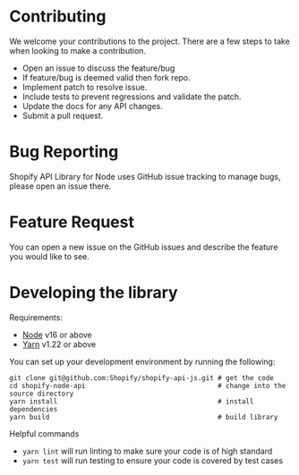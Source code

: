 # Contributing

We welcome your contributions to the project. There are a few steps to take when looking to make a contribution.

- Open an issue to discuss the feature/bug
- If feature/bug is deemed valid then fork repo.
- Implement patch to resolve issue.
- Include tests to prevent regressions and validate the patch.
- Update the docs for any API changes.
- Submit a pull request.

# Bug Reporting

Shopify API Library for Node uses GitHub issue tracking to manage bugs, please open an issue there.

# Feature Request

You can open a new issue on the GitHub issues and describe the feature you would like to see.

# Developing the library

Requirements:

- [Node](https://nodejs.org/en/) v16 or above
- [Yarn](https://yarnpkg.com/) v1.22 or above

You can set up your development environment by running the following:

```
git clone git@github.com:Shopify/shopify-api-js.git # get the code
cd shopify-node-api                                 # change into the source directory
yarn install                                        # install dependencies
yarn build                                          # build library
```

Helpful commands

- `yarn lint` will run linting to make sure your code is of high standard
- `yarn test` will run testing to ensure your code is covered by test cases
